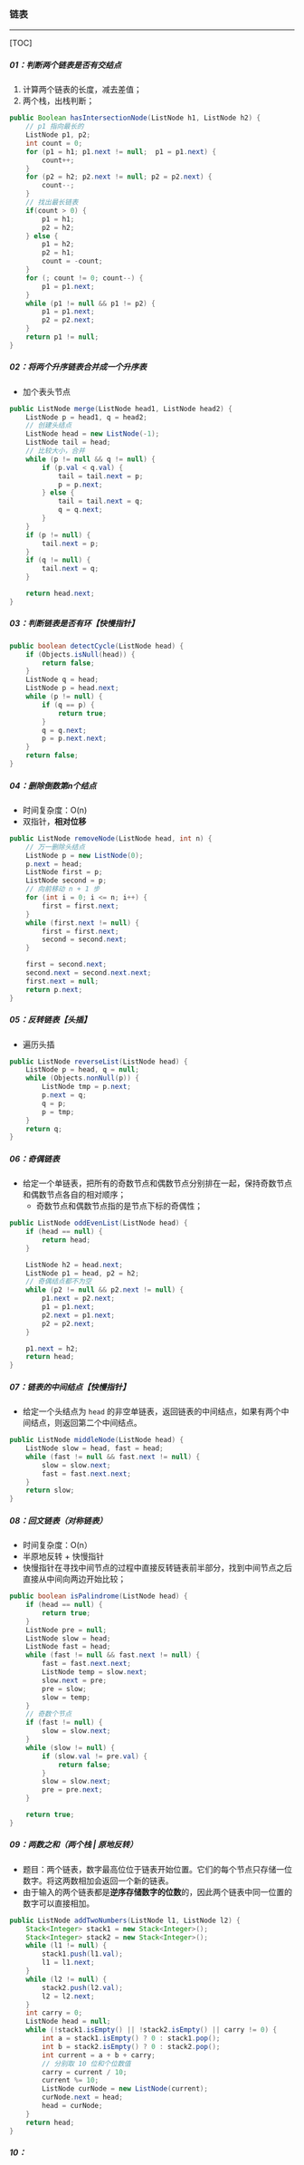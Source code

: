 ### 链表

------

[TOC]

##### 01：判断两个链表是否有交结点

1. 计算两个链表的长度，减去差值；
2. 两个栈，出栈判断；

```java
public Boolean hasIntersectionNode(ListNode h1, ListNode h2) {
    // p1 指向最长的
    ListNode p1, p2;
    int count = 0;
    for (p1 = h1; p1.next != null;  p1 = p1.next) {
        count++;
    }
    for (p2 = h2; p2.next != null; p2 = p2.next) {
        count--;
    }
    // 找出最长链表
    if(count > 0) {
        p1 = h1;
        p2 = h2;
    } else {
        p1 = h2;
        p2 = h1;
        count = -count;
    }
    for (; count != 0; count--) {
        p1 = p1.next;
    }
    while (p1 != null && p1 != p2) {
        p1 = p1.next;
        p2 = p2.next;
    }
    return p1 != null;
}
```

##### 02：将两个升序链表合并成一个升序表

- 加个表头节点

```java
public ListNode merge(ListNode head1, ListNode head2) {
    ListNode p = head1, q = head2;
    // 创建头结点
    ListNode head = new ListNode(-1);
    ListNode tail = head;
    // 比较大小，合并
    while (p != null && q != null) {
        if (p.val < q.val) {
            tail = tail.next = p;
            p = p.next;
        } else {
            tail = tail.next = q;
            q = q.next;
        }
    }
    if (p != null) {
        tail.next = p;
    }
    if (q != null) {
        tail.next = q;
    }

    return head.next;
}
```

##### 03：判断链表是否有环【快慢指针】

```java
public boolean detectCycle(ListNode head) {
    if (Objects.isNull(head)) {
        return false;
    }
    ListNode q = head;
    ListNode p = head.next;
    while (p != null) {
        if (q == p) {
            return true;
        }
        q = q.next;
        p = p.next.next;
    }
    return false;
}
```

##### 04：删除倒数第n个结点

- 时间复杂度：O(n)
- 双指针，**相对位移**

```java
public ListNode removeNode(ListNode head, int n) {
    // 万一删除头结点
    ListNode p = new ListNode(0);
    p.next = head;
    ListNode first = p;
    ListNode second = p;
    // 向前移动 n + 1 步
    for (int i = 0; i <= n; i++) {
        first = first.next;
    }
    while (first.next != null) {
        first = first.next;
        second = second.next;
    }

    first = second.next;
    second.next = second.next.next;
    first.next = null;
    return p.next;
}
```

##### 05：反转链表【头插】

- 遍历头插

```java
public ListNode reverseList(ListNode head) {
    ListNode p = head, q = null;
    while (Objects.nonNull(p)) {
        ListNode tmp = p.next;
        p.next = q;
        q = p;
        p = tmp;
    }
    return q;
}
```

##### 06：奇偶链表

- 给定一个单链表，把所有的奇数节点和偶数节点分别排在一起，保持奇数节点和偶数节点各自的相对顺序；
  - 奇数节点和偶数节点指的是节点下标的奇偶性；


```java
public ListNode oddEvenList(ListNode head) {
    if (head == null) {
        return head;
    }

    ListNode h2 = head.next;
    ListNode p1 = head, p2 = h2;
    // 奇偶结点都不为空
    while (p2 != null && p2.next != null) {
        p1.next = p2.next;
        p1 = p1.next;
        p2.next = p1.next;
        p2 = p2.next;
    }

    p1.next = h2;
    return head;
}
```

##### 07：链表的中间结点【快慢指针】

- 给定一个头结点为 `head` 的非空单链表，返回链表的中间结点，如果有两个中间结点，则返回第二个中间结点。

```java
public ListNode middleNode(ListNode head) {
    ListNode slow = head, fast = head;
    while (fast != null && fast.next != null) {
        slow = slow.next;
        fast = fast.next.next;
    }
    return slow;
}
```

##### 08：回文链表（对称链表）

- 时间复杂度：O(n）
- 半原地反转 + 快慢指针
- 快慢指针在寻找中间节点的过程中直接反转链表前半部分，找到中间节点之后直接从中间向两边开始比较；

```java
public boolean isPalindrome(ListNode head) {
    if (head == null) {
        return true;
    }
    ListNode pre = null;
    ListNode slow = head;
    ListNode fast = head;
    while (fast != null && fast.next != null) {
        fast = fast.next.next;
        ListNode temp = slow.next;
        slow.next = pre;
        pre = slow;
        slow = temp;
    }
    // 奇数个节点
    if (fast != null) {
        slow = slow.next;
    }
    while (slow != null) {
        if (slow.val != pre.val) {
            return false;
        }
        slow = slow.next;
        pre = pre.next;
    }

    return true;
}
```

##### 09：两数之和（两个栈 | 原地反转）

- 题目：两个链表，数字最高位位于链表开始位置。它们的每个节点只存储一位数字。将这两数相加会返回一个新的链表。
- 由于输入的两个链表都是**逆序存储数字的位数**的，因此两个链表中同一位置的数字可以直接相加。

```java
public ListNode addTwoNumbers(ListNode l1, ListNode l2) {
    Stack<Integer> stack1 = new Stack<Integer>();
    Stack<Integer> stack2 = new Stack<Integer>();
    while (l1 != null) {
        stack1.push(l1.val);
        l1 = l1.next;
    }
    while (l2 != null) {
        stack2.push(l2.val);
        l2 = l2.next;
    }
    int carry = 0;
    ListNode head = null;
    while (!stack1.isEmpty() || !stack2.isEmpty() || carry != 0) {
        int a = stack1.isEmpty() ? 0 : stack1.pop();
        int b = stack2.isEmpty() ? 0 : stack2.pop();
        int current = a + b + carry;
        // 分别取 10 位和个位数值
        carry = current / 10;
        current %= 10;
        ListNode curNode = new ListNode(current);
        curNode.next = head;
        head = curNode;
    }
    return head;
}
```

##### 10：
